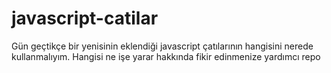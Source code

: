 # javascript-catilar
Gün geçtikçe bir yenisinin eklendiği javascript çatılarının hangisini nerede kullanmalıyım. Hangisi ne işe yarar hakkında fikir edinmenize yardımcı repo
